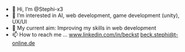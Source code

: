 - 👋 Hi, I’m @Stephi-x3
- 👀 I’m interested in AI, web development, game development (unity), UX/UI
- 🌱 My current aim: Improving my skills in web development
- 📫 How to reach me ...
  www.linkedin.com/in/beckst
  beck.stephi@t-online.de
  

<!---
Stephi-x3/Stephi-x3 is a ✨ special ✨ repository because its `README.md` (this file) appears on your GitHub profile.
You can click the Preview link to take a look at your changes.
--->
